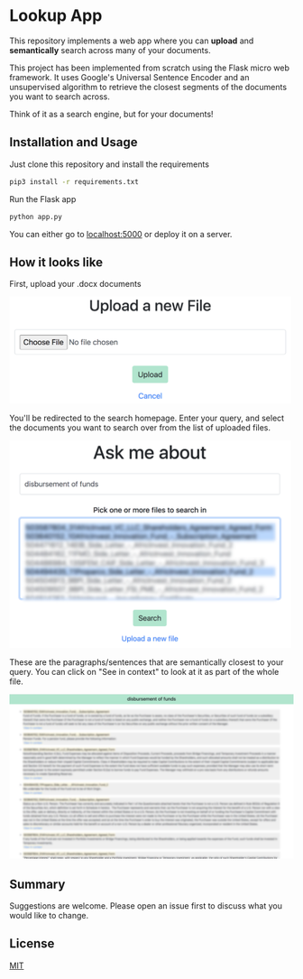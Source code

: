 # Lookup App

This repository implements a web app where you can **upload** and **semantically** search across many of your documents.

This project has been implemented from scratch using the Flask micro web framework. It uses Google's Universal Sentence Encoder and an unsupervised algorithm to retrieve the closest segments of the documents you want to search across.

Think of it as a search engine, but for your documents!

## Installation and Usage

Just clone this repository and install the requirements

```bash
pip3 install -r requirements.txt
```
Run the Flask app
```bash
python app.py
```
You can either go to [localhost:5000](http://localhost:5000/) or deploy it on a server.

## How it looks like
First, upload your .docx documents

<img src="upload-page.png" width="500">

You'll be redirected to the search homepage. Enter your query, and select the documents you want to search over from the list of uploaded files.

<img src="search-homepage.png" width="500">

These are the paragraphs/sentences that are semantically closest to your query. You can click on "See in context" to look at it as part of the whole file.

<img src="search-result.png" width="1000">

## Summary
Suggestions are welcome. Please open an issue first to discuss what you would like to change.

## License
[MIT](https://choosealicense.com/licenses/mit/)
